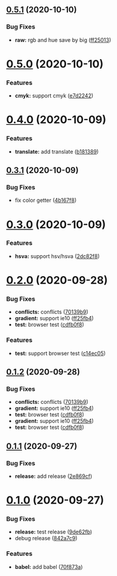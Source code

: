 ## [0.5.1](https://github.com/godxiaoji/colorfuls/compare/v0.5.0...v0.5.1) (2020-10-10)


### Bug Fixes

* **raw:** rgb and hue save by big ([ff25013](https://github.com/godxiaoji/colorfuls/commit/ff25013810ef821d41b21a5e6416a7931f3b2423))

# [0.5.0](https://github.com/godxiaoji/colorfuls/compare/v0.4.0...v0.5.0) (2020-10-10)


### Features

* **cmyk:** support cmyk ([e7d2242](https://github.com/godxiaoji/colorfuls/commit/e7d22429eda4114cfa8113c7298dd75fb8b9e852))

# [0.4.0](https://github.com/godxiaoji/colorfuls/compare/v0.3.1...v0.4.0) (2020-10-09)


### Features

* **translate:** add translate ([b181389](https://github.com/godxiaoji/colorfuls/commit/b181389811a9459ab0d7383c19bd981ba7551327))

## [0.3.1](https://github.com/godxiaoji/colorfuls/compare/v0.3.0...v0.3.1) (2020-10-09)


### Bug Fixes

* fix color getter ([4b167f8](https://github.com/godxiaoji/colorfuls/commit/4b167f84572c7089d6423146969f02ebf1c2fd3e))

# [0.3.0](https://github.com/godxiaoji/colorfuls/compare/v0.2.0...v0.3.0) (2020-10-09)


### Features

* **hsva:** support hsv/hsva ([2dc82f8](https://github.com/godxiaoji/colorfuls/commit/2dc82f880cdb214cfa6a181e962fa06cf72a5b14))

# [0.2.0](https://github.com/godxiaoji/colorfuls/compare/v0.1.1...v0.2.0) (2020-09-28)


### Bug Fixes

* **conflicts:** conflicts ([70139b9](https://github.com/godxiaoji/colorfuls/commit/70139b90312bcc87c16967070c6e88edba02f3c0))
* **gradient:** support ie10 ([ff25fb4](https://github.com/godxiaoji/colorfuls/commit/ff25fb41dd9af9165b547871313bb6eb62d6d2fc))
* **test:** browser test ([cdfb0f8](https://github.com/godxiaoji/colorfuls/commit/cdfb0f8a404873b2e02c48c06a4eee90d7c34a60))


### Features

* **test:** support browser test ([c14ec05](https://github.com/godxiaoji/colorfuls/commit/c14ec0587e0801258e4185dbca6dd889edb9501e))

## [0.1.2](https://github.com/godxiaoji/colorfuls/compare/v0.1.1...v0.1.2) (2020-09-28)


### Bug Fixes

* **conflicts:** conflicts ([70139b9](https://github.com/godxiaoji/colorfuls/commit/70139b90312bcc87c16967070c6e88edba02f3c0))
* **gradient:** support ie10 ([ff25fb4](https://github.com/godxiaoji/colorfuls/commit/ff25fb41dd9af9165b547871313bb6eb62d6d2fc))
* **test:** browser test ([cdfb0f8](https://github.com/godxiaoji/colorfuls/commit/cdfb0f8a404873b2e02c48c06a4eee90d7c34a60))
* **gradient:** support ie10 ([ff25fb4](https://github.com/godxiaoji/colorfuls/commit/ff25fb41dd9af9165b547871313bb6eb62d6d2fc))
* **test:** browser test ([cdfb0f8](https://github.com/godxiaoji/colorfuls/commit/cdfb0f8a404873b2e02c48c06a4eee90d7c34a60))

## [0.1.1](https://github.com/godxiaoji/colorfuls/compare/v0.1.0...v0.1.1) (2020-09-27)


### Bug Fixes

* **release:** add release ([2e869cf](https://github.com/godxiaoji/colorfuls/commit/2e869cff0118b361754b121ab62eb0935e42efed))

# [0.1.0](https://github.com/godxiaoji/colorfuls/compare/v0.0.6...v0.1.0) (2020-09-27)


### Bug Fixes

* **release:** test release ([9de62fb](https://github.com/godxiaoji/colorfuls/commit/9de62fb08fb8271d99f55bb1c18303ed17e1cf99))
* debug release ([842a7c9](https://github.com/godxiaoji/colorfuls/commit/842a7c9682a4c2fadff5717e1320913bb730cd44))


### Features

* **babel:** add babel ([70f873a](https://github.com/godxiaoji/colorfuls/commit/70f873a5d7a424815d2d223eb5d09414af804df6))
